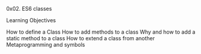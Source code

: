 0x02. ES6 classes

Learning Objectives

How to define a Class
How to add methods to a class
Why and how to add a static method to a class
How to extend a class from another
Metaprogramming and symbols
